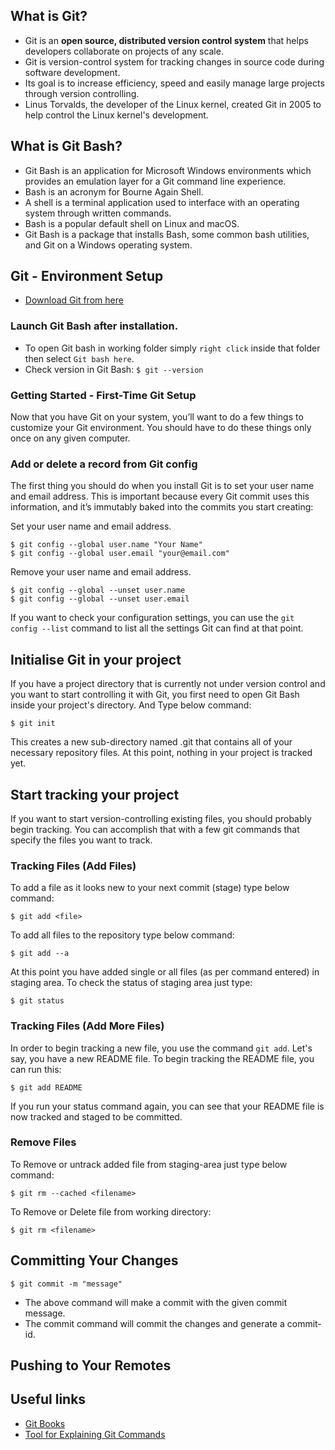 ## What is Git?
- Git is an **open source, distributed version control system** that helps developers collaborate on projects of any scale.
- Git is version-control system for tracking changes in source code during software development.
- Its goal is to increase efficiency, speed and easily manage large projects through version controlling.
- Linus Torvalds, the developer of the Linux kernel, created Git in 2005 to help control the Linux kernel's development.


## What is Git Bash?
- Git Bash is an application for Microsoft Windows environments which provides an emulation layer for a Git command line experience.
- Bash is an acronym for Bourne Again Shell.
- A shell is a terminal application used to interface with an operating system through written commands.
- Bash is a popular default shell on Linux and macOS.
- Git Bash is a package that installs Bash, some common bash utilities, and Git on a Windows operating system.

## Git - Environment Setup
- [Download Git from here](https://git-scm.com/)

### Launch Git Bash after installation.

- To open Git bash in working folder simply `right click` inside that folder then select `Git bash here`.
- Check version in Git Bash: `$ git --version`

### Getting Started - First-Time Git Setup
Now that you have Git on your system, you’ll want to do a few things to customize your Git environment. You should have to do these things only once on any given computer.


### Add or delete a record from Git config
The first thing you should do when you install Git is to set your user name and email address. This is important because every Git commit uses this information, and it’s immutably baked into the commits you start creating:

Set your user name and email address.

    $ git config --global user.name "Your Name" 
    $ git config --global user.email "your@email.com" 

Remove your user name and email address.
   
    $ git config --global --unset user.name
    $ git config --global --unset user.email

If you want to check your configuration settings, you can use the `git config --list` command to list all the settings Git can find at that point.

## Initialise Git in your project
If you have a project directory that is currently not under version control and you want to start controlling it with Git, you first need to open Git Bash inside your project's directory. And Type below command:

    $ git init
This creates a new sub-directory named .git that contains all of your necessary repository files. At this point, nothing in your project is tracked yet.

## Start tracking your project
If you want to start version-controlling existing files, you should probably begin tracking. You can accomplish that with a few git commands that specify the files you want to track.

### Tracking Files (Add Files)
To add a file as it looks new to your next commit (stage) type below command:

    $ git add <file>

To add all files to the repository type below command:

    $ git add --a

At this point you have added single or all files (as per command entered) in staging area. To check
the status of staging area just type: 
    
    $ git status
### Tracking Files (Add More Files)
In order to begin tracking a new file, you use the command `git add`. Let's say, you have a new README file. 
To begin tracking the README file, you can run this:

    $ git add README
If you run your status command again, you can see that your README file is now tracked and staged to be committed.

### Remove Files
To Remove or untrack added file from staging-area just type below command:

    $ git rm --cached <filename>
To Remove or Delete file from working directory:

    $ git rm <filename>
## Committing Your Changes
    
    $ git commit -m "message"

- The above command will make a commit with the given commit message. 
- The commit command will commit the changes and generate a commit-id.

## Pushing to Your Remotes



## Useful links
- [Git Books](https://git-scm.com/book/en/v2)
- [Tool for Explaining Git Commands](https://explainshell.com/)
